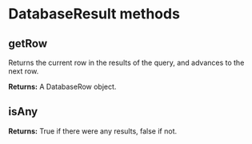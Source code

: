 # DatabaseResult methods

## getRow

Returns the current row in the results of the query, and advances to the next row.

**Returns:** A DatabaseRow object.

## isAny

**Returns:** True if there were any results, false if not.



